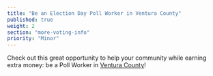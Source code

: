 ```yaml
---
title: "Be an Election Day Poll Worker in Ventura County"
published: true
weight: 2
section: "more-voting-info"
priority: "Minor"
---
```


Check out this great opportunity to help your community while earning extra money: be a Poll Worker in [Ventura County](https://recorder.countyofventura.org/elections/elections/poll-workers/election-officers/)!  
